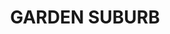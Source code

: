 ---
lastmod: '2025-04-06T06:05:20+00:00'
latitude: -32.948567
layout: suburb
longitude: 151.71008
postcode: '2289'
state: NSW
title: GARDEN SUBURB
url: /nsw/garden-suburb/
---